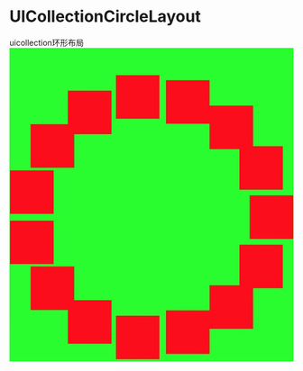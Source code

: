 # UICollectionCircleLayout
uicollection环形布局
![image](https://github.com/xinsun001/UICollectionCircleLayout/blob/main/74B1F277-5E1A-4663-B866-E419883057F9.png)
